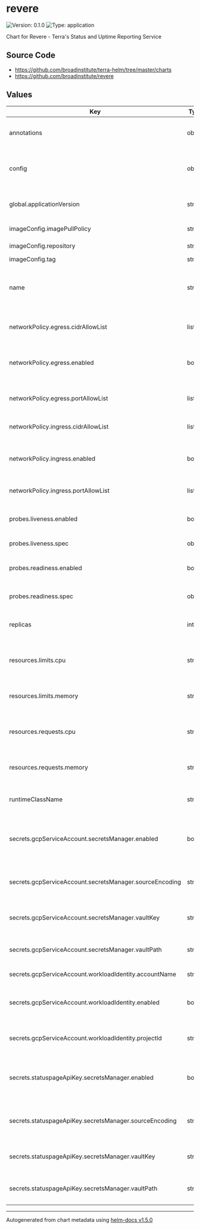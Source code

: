 # revere

![Version: 0.1.0](https://img.shields.io/badge/Version-0.1.0-informational?style=flat-square) ![Type: application](https://img.shields.io/badge/Type-application-informational?style=flat-square)

Chart for Revere - Terra's Status and Uptime Reporting Service

## Source Code

* <https://github.com/broadinstitute/terra-helm/tree/master/charts>
* <https://github.com/broadinstitute/revere>

## Values

| Key | Type | Default | Description |
|-----|------|---------|-------------|
| annotations | object | `{}` | (map) Annotations for application pods |
| config | object | `nil` | Required; contents of revere.yaml to be given to the application |
| global.applicationVersion | string | `"latest"` | (string) What version of the application to deploy |
| imageConfig.imagePullPolicy | string | `"Always"` | (string) When to pull images |
| imageConfig.repository | string | `"us-central1-docker.pkg.dev/dsp-artifact-registry/revere/revere"` | (string) Image repository |
| imageConfig.tag | string | `nil` | Image tag |
| name | string | `"revere"` | A name for the deployment that will be substituted into resource definitions |
| networkPolicy.egress.cidrAllowList | list | `["2600:1f18:2146:e300::/56","52.41.219.63/32","34.216.18.129/32","13.236.8.128/25","2406:da1c:1e0:a200::/56","2a05:d014:f99:dd00::/56","2a05:d018:34d:5800::/56","18.246.31.128/25","34.236.25.177/32","185.166.140.0/22","34.199.54.113/32","2600:1f1c:cc5:2300::/56","2600:1f14:824:300::/56","35.155.178.254/32","52.204.96.37/32","2406:da18:809:e00::/56","35.160.177.10/32","52.203.14.55/32","18.184.99.128/25","2401:1d80:3000::/36","52.215.192.128/25","104.192.136.0/21","18.205.93.0/27","35.171.175.212/32","18.136.214.0/25","52.202.195.162/32","13.52.5.0/25","34.218.168.212/32","18.234.32.128/25","34.218.156.209/32","52.54.90.98/32","34.232.119.183/32","34.232.25.90/32","8.8.4.0/24","8.8.8.0/24","8.34.208.0/20","8.35.192.0/20","23.236.48.0/20","23.251.128.0/19","34.64.0.0/10","34.128.0.0/10","35.184.0.0/13","35.192.0.0/14","35.196.0.0/15","35.198.0.0/16","35.199.0.0/17","35.199.128.0/18","35.200.0.0/13","35.208.0.0/12","35.224.0.0/12","35.240.0.0/13","64.15.112.0/20","64.233.160.0/19","66.102.0.0/20","66.249.64.0/19","70.32.128.0/19","72.14.192.0/18","74.114.24.0/21","74.125.0.0/16","104.154.0.0/15","104.196.0.0/14","104.237.160.0/19","107.167.160.0/19","107.178.192.0/18","108.59.80.0/20","108.170.192.0/18","108.177.0.0/17","130.211.0.0/16","136.112.0.0/12","142.250.0.0/15","146.148.0.0/17","162.216.148.0/22","162.222.176.0/21","172.110.32.0/21","172.217.0.0/16","172.253.0.0/16","173.194.0.0/16","173.255.112.0/20","192.158.28.0/22","192.178.0.0/15","193.186.4.0/24","199.36.154.0/23","199.36.156.0/24","199.192.112.0/22","199.223.232.0/21","207.223.160.0/20","208.65.152.0/22","208.68.108.0/22","208.81.188.0/22","208.117.224.0/19","209.85.128.0/17","216.58.192.0/19","216.73.80.0/20","216.239.32.0/19","2001:4860::/32","2404:6800::/32","2404:f340::/32","2600:1900::/28","2607:f8b0::/32","2620:11a:a000::/40","2620:120:e000::/40","2800:3f0::/32","2a00:1450::/32","2c0f:fb50::/32"]` | (list) CIDR ranges to permit for egress |
| networkPolicy.egress.enabled | bool | `true` | (boolean) If the NetworkPolicy should be enabled for egress |
| networkPolicy.egress.portAllowList | list | `[{"port":443,"protocol":"TCP"}]` | (list) Posts/protocols to permit for egress |
| networkPolicy.ingress.cidrAllowList | list | `nil` | CIDR ranges to permit for ingress |
| networkPolicy.ingress.enabled | bool | `true` | (boolean) If the NetworkPolicy should be enabled for ingress |
| networkPolicy.ingress.portAllowList | list | `nil` | Posts/protocols to permit for ingress |
| probes.liveness.enabled | bool | `false` | (boolean) If the liveness probe should be enabled |
| probes.liveness.spec | object | `nil` | Spec for the liveness probe |
| probes.readiness.enabled | bool | `false` | (boolean) If the readiness probe should be enabled |
| probes.readiness.spec | object | `nil` | Spec for the readiness probe |
| replicas | int | `3` | (number) Number of replicas for the deployment |
| resources.limits.cpu | string | `"500m"` | (string) Number of CPU units to limit the deployment to |
| resources.limits.memory | string | `"4Gi"` | (string) Memory to limit the deployment to |
| resources.requests.cpu | string | `"500m"` | (string) Number of CPU units to request for the deployment |
| resources.requests.memory | string | `"4Gi"` | (string) Memory to request for the deployment |
| runtimeClassName | string | `nil` | Optional override for the pod's runtimeClass |
| secrets.gcpServiceAccount.secretsManager.enabled | bool | `false` | (boolean) If secrets-manager (Vault) should be used for the GCP SA |
| secrets.gcpServiceAccount.secretsManager.sourceEncoding | string | `"base64"` | (string) Encoding of the Vault field (either `text` or `base64`) |
| secrets.gcpServiceAccount.secretsManager.vaultKey | string | `nil` | Field name within the secret for the SA's key |
| secrets.gcpServiceAccount.secretsManager.vaultPath | string | `nil` | Path within Vault where the SA's key is stored |
| secrets.gcpServiceAccount.workloadIdentity.accountName | string | `nil` | ID of the GCP SA to use |
| secrets.gcpServiceAccount.workloadIdentity.enabled | bool | `false` | (boolean) If workload identity should be used for the GCP SA |
| secrets.gcpServiceAccount.workloadIdentity.projectId | string | `nil` | ID (not the number) of the GCP project the SA is in |
| secrets.statuspageApiKey.secretsManager.enabled | bool | `false` | (boolean) If secrets-manager (Vault) should be used for the API key |
| secrets.statuspageApiKey.secretsManager.sourceEncoding | string | `"text"` | (string) Encoding of the Vault field (either `text` or `base64`) |
| secrets.statuspageApiKey.secretsManager.vaultKey | string | `nil` | Field name within the secret for the API key |
| secrets.statuspageApiKey.secretsManager.vaultPath | string | `nil` | Path within Vault where the API key is stored |

----------------------------------------------
Autogenerated from chart metadata using [helm-docs v1.5.0](https://github.com/norwoodj/helm-docs/releases/v1.5.0)
